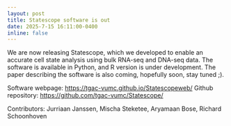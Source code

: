 ```yaml
---
layout: post
title: Statescope software is out
date: 2025-7-15 16:11:00-0400
inline: false
---
```



We are now releasing Statescope, which we developed to enable an accurate cell state analysis using bulk RNA-seq and DNA-seq data. The software is available in Python, and R version is under development.
The paper describing the software is also coming, hopefully soon, stay tuned ;).

Software webpage: https://tgac-vumc.github.io/Statescopeweb/
Github repository: https://github.com/tgac-vumc/Statescope/


Contributors: Jurriaan Janssen, Mischa Steketee, Aryamaan Bose, Richard Schoonhoven

